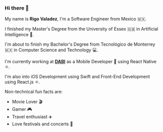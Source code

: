 ### Hi there 👋

My name is **Rigo Valadez**, I'm a Software Engineer from Mexico 🇲🇽.

I finished my Master's Degree from the University of Essex 🇬🇧 in Artificial Intelligence 🧠.

I'm about to finish my Bachelor's Degree from Tecnológico de Monterrey 🇲🇽 in Computer Science and Technology 💻.

I'm currently working at **[DABI](https://www.dabi.io)** as a Mobile Developer 📱 using React Native ⚛️.

I'm also into iOS Development using Swift and Front-End Development using React.js ⚛️.

Non-technical fun facts are:
- Movie Lover 🎬
- Gamer 🎮
- Travel enthusiast ✈️ 
- Love festivals and concerts 🎸

<!--
**rigovm101/rigovm101** is a ✨ _special_ ✨ repository because its `README.md` (this file) appears on your GitHub profile.

Here are some ideas to get you started:

- 🔭 I’m currently working on ...
- 🌱 I’m currently learning ...
- 👯 I’m looking to collaborate on ...
- 🤔 I’m looking for help with ...
- 💬 Ask me about ...
- 📫 How to reach me: ...
- 😄 Pronouns: ...
- ⚡ Fun fact: ...
-->
